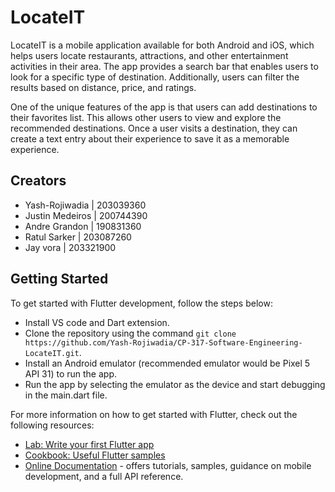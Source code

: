# LocateIT

LocateIT is a mobile application available for both Android and iOS, which helps users locate restaurants, attractions, and other entertainment activities in their area. The app provides a search bar that enables users to look for a specific type of destination. Additionally, users can filter the results based on distance, price, and ratings.

One of the unique features of the app is that users can add destinations to their favorites list. This allows other users to view and explore the recommended destinations. Once a user visits a destination, they can create a text entry about their experience to save it as a memorable experience.

## Creators
- Yash-Rojiwadia | 203039360
- Justin Medeiros | 200744390
- Andre Grandon | 190831360
- Ratul Sarker | 203087260
- Jay vora | 203321900

## Getting Started
To get started with Flutter development, follow the steps below:

- Install VS code and Dart extension.
- Clone the repository using the command `git clone https://github.com/Yash-Rojiwadia/CP-317-Software-Engineering-LocateIT.git`.
- Install an Android emulator (recommended emulator would be Pixel 5 API 31) to run the app.
- Run the app by selecting the emulator as the device and start debugging in the main.dart file.

For more information on how to get started with Flutter, check out the following resources:

- [Lab: Write your first Flutter app](https://docs.flutter.dev/get-started/codelab)
- [Cookbook: Useful Flutter samples](https://docs.flutter.dev/cookbook)
- [Online Documentation](https://docs.flutter.dev/) - offers tutorials, samples, guidance on mobile development, and a full API reference.
